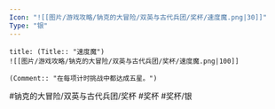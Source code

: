 ```yaml
---
Icon: "![[图片/游戏攻略/钠克的大冒险/双英与古代兵团/奖杯/速度魔.png|30]]"
Type: "银"
---
```

```ad-common-silver-trophy
title: (Title:: "速度魔")
![[图片/游戏攻略/钠克的大冒险/双英与古代兵团/奖杯/速度魔.png|100]]

(Comment:: "在每项计时挑战中都达成五星。")
```

#钠克的大冒险/双英与古代兵团/奖杯 #奖杯 #奖杯/银
